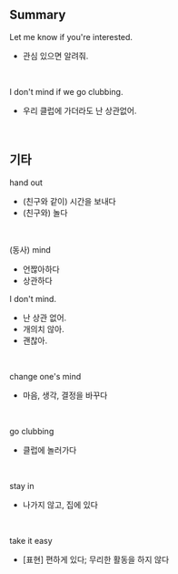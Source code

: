 ## Summary

Let me know if you're interested.
- 관심 있으면 알려줘.

<br>

I don't mind if we go clubbing.
- 우리 클럽에 가더라도 난 상관없어.

<br>

## 기타

hand out
- (친구와 같이) 시간을 보내다
- (친구와) 놀다

<br>

(동사) mind
- 언짢아하다
- 상관하다

I don't mind.
- 난 상관 없어.
- 개의치 않아.
- 괜찮아.

<br>

change one's mind
- 마음, 생각, 결정을 바꾸다

<br>

go clubbing
- 클럽에 놀러가다

<br>

stay in
- 나가지 않고, 집에 있다

<br>

take it easy
- [표현] 편하게 있다; 무리한 활동을 하지 않다
